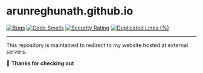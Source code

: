 # arunreghunath.github.io
[![Bugs](https://sonarcloud.io/api/project_badges/measure?project=arunreghunath_arunreghunath.github.io&metric=bugs)](https://sonarcloud.io/summary/new_code?id=arunreghunath_arunreghunath.github.io)
[![Code Smells](https://sonarcloud.io/api/project_badges/measure?project=arunreghunath_arunreghunath.github.io&metric=code_smells)](https://sonarcloud.io/summary/new_code?id=arunreghunath_arunreghunath.github.io)
[![Security Rating](https://sonarcloud.io/api/project_badges/measure?project=arunreghunath_arunreghunath.github.io&metric=security_rating)](https://sonarcloud.io/summary/new_code?id=arunreghunath_arunreghunath.github.io)
[![Duplicated Lines (%)](https://sonarcloud.io/api/project_badges/measure?project=arunreghunath_arunreghunath.github.io&metric=duplicated_lines_density)](https://sonarcloud.io/summary/new_code?id=arunreghunath_arunreghunath.github.io)
<hr>
This repository is maintained to redirect to my website hosted at external servers.

🙂 **Thanks for checking out**
